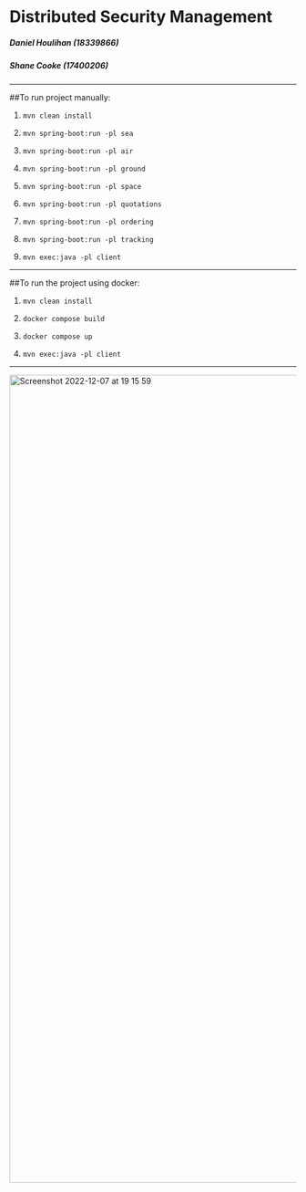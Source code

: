 # Distributed Security Management

##### Daniel Houlihan (18339866)
##### Shane Cooke (17400206)

***

##To run project manually:

1) `mvn clean install`

2) `mvn spring-boot:run -pl sea`

3) `mvn spring-boot:run -pl air`

4) `mvn spring-boot:run -pl ground`

5) `mvn spring-boot:run -pl space`

6) `mvn spring-boot:run -pl quotations`

7) `mvn spring-boot:run -pl ordering`

8) `mvn spring-boot:run -pl tracking`

9) `mvn exec:java -pl client`

---

##To run the project using docker:

1) `mvn clean install`

2) `docker compose build`

3) `docker compose up`

4) `mvn exec:java -pl client`

***

<img width="1416" alt="Screenshot 2022-12-07 at 19 15 59" src="https://user-images.githubusercontent.com/120044490/206274968-935c87ae-5057-475b-a802-208d60ad2e15.png">
